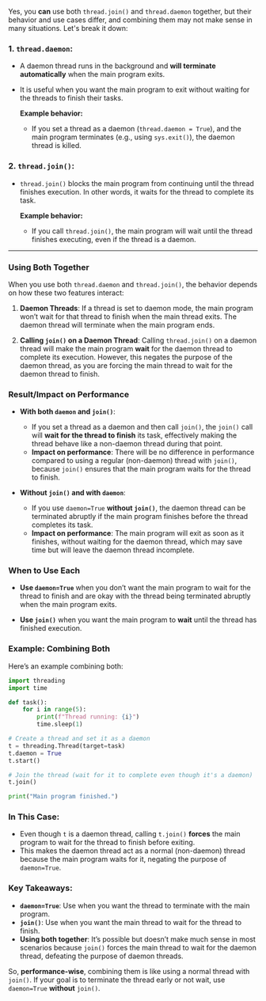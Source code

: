 Yes, you **can** use both `thread.join()` and `thread.daemon` together, but their behavior and use cases differ, and combining them may not make sense in many situations. Let's break it down:

### **1. `thread.daemon`:**
- A daemon thread runs in the background and **will terminate automatically** when the main program exits. 
- It is useful when you want the main program to exit without waiting for the threads to finish their tasks.
  
  **Example behavior:**
  - If you set a thread as a daemon (`thread.daemon = True`), and the main program terminates (e.g., using `sys.exit()`), the daemon thread is killed.
  
### **2. `thread.join()`:**
- `thread.join()` blocks the main program from continuing until the thread finishes execution. In other words, it waits for the thread to complete its task.
  
  **Example behavior:**
  - If you call `thread.join()`, the main program will wait until the thread finishes executing, even if the thread is a daemon.

---

### **Using Both Together**

When you use both `thread.daemon` and `thread.join()`, the behavior depends on how these two features interact:

1. **Daemon Threads**: If a thread is set to daemon mode, the main program won’t wait for that thread to finish when the main thread exits. The daemon thread will terminate when the main program ends.
   
2. **Calling `join()` on a Daemon Thread**: Calling `thread.join()` on a daemon thread will make the main program **wait** for the daemon thread to complete its execution. However, this negates the purpose of the daemon thread, as you are forcing the main thread to wait for the daemon thread to finish.

### **Result/Impact on Performance**

- **With both `daemon` and `join()`**:
  - If you set a thread as a daemon and then call `join()`, the `join()` call will **wait for the thread to finish** its task, effectively making the thread behave like a non-daemon thread during that point.
  - **Impact on performance**: There will be no difference in performance compared to using a regular (non-daemon) thread with `join()`, because `join()` ensures that the main program waits for the thread to finish.
  
- **Without `join()` and with `daemon`**:
  - If you use `daemon=True` **without `join()`**, the daemon thread can be terminated abruptly if the main program finishes before the thread completes its task.
  - **Impact on performance**: The main program will exit as soon as it finishes, without waiting for the daemon thread, which may save time but will leave the daemon thread incomplete.

### **When to Use Each**

- **Use `daemon=True`** when you don’t want the main program to wait for the thread to finish and are okay with the thread being terminated abruptly when the main program exits.
  
- **Use `join()`** when you want the main program to **wait** until the thread has finished execution.

### **Example: Combining Both**

Here’s an example combining both:

```python
import threading
import time

def task():
    for i in range(5):
        print(f"Thread running: {i}")
        time.sleep(1)

# Create a thread and set it as a daemon
t = threading.Thread(target=task)
t.daemon = True
t.start()

# Join the thread (wait for it to complete even though it's a daemon)
t.join()

print("Main program finished.")
```

### **In This Case:**
- Even though `t` is a daemon thread, calling `t.join()` **forces** the main program to wait for the thread to finish before exiting.
- This makes the daemon thread act as a normal (non-daemon) thread because the main program waits for it, negating the purpose of `daemon=True`.

### **Key Takeaways:**

- **`daemon=True`**: Use when you want the thread to terminate with the main program.
- **`join()`**: Use when you want the main thread to wait for the thread to finish.
- **Using both together**: It’s possible but doesn’t make much sense in most scenarios because `join()` forces the main thread to wait for the daemon thread, defeating the purpose of daemon threads.

So, **performance-wise**, combining them is like using a normal thread with `join()`. If your goal is to terminate the thread early or not wait, use `daemon=True` **without** `join()`.
